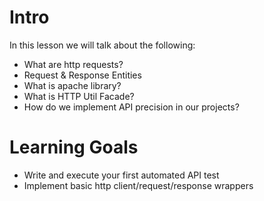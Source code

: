 # Intro
In this lesson we will talk about the following:
- What are http requests?
- Request & Response Entities
- What is apache library?
- What is HTTP Util Facade?
- How do we implement API precision in our projects?

# Learning Goals
- Write and execute your first automated API test
- Implement basic http client/request/response wrappers